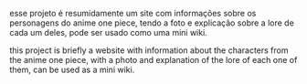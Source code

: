esse projeto é resumidamente um site com informações sobre os personagens do anime one piece, tendo a foto e explicação sobre a lore de cada um deles,
pode ser usado como uma mini wiki.

this project is briefly a website with information about the characters from the anime one piece, with a photo and explanation of the lore of each one of them,
can be used as a mini wiki.
